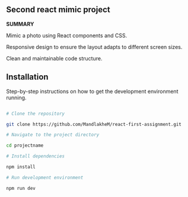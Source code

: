## Second react mimic project

**SUMMARY**

Mimic a photo using React components and CSS.

Responsive design to ensure the layout adapts to different screen sizes.

Clean and maintainable code structure.


## Installation 

Step-by-step instructions on how to get the development environment running.

```bash

# Clone the repository

git clone https://github.com/MandlakheM/react-first-assignment.git

# Navigate to the project directory

cd projectname

# Install dependencies

npm install

# Run development environment

npm run dev
